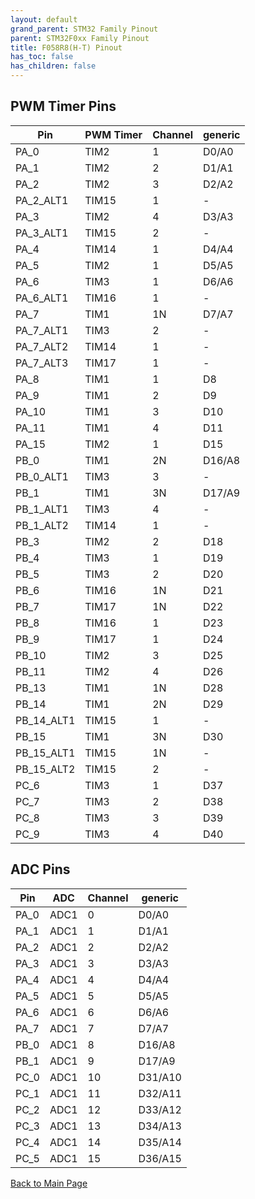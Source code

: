 ```yaml
---
layout: default
grand_parent: STM32 Family Pinout
parent: STM32F0xx Family Pinout
title: F058R8(H-T) Pinout
has_toc: false
has_children: false
---
```


## PWM Timer Pins

| Pin | PWM Timer | Channel | generic |
| --- | --- | --- | --- |
| PA_0 | TIM2 | 1 | D0/A0 |
| PA_1 | TIM2 | 2 | D1/A1 |
| PA_2 | TIM2 | 3 | D2/A2 |
| PA_2_ALT1 | TIM15 | 1 | - |
| PA_3 | TIM2 | 4 | D3/A3 |
| PA_3_ALT1 | TIM15 | 2 | - |
| PA_4 | TIM14 | 1 | D4/A4 |
| PA_5 | TIM2 | 1 | D5/A5 |
| PA_6 | TIM3 | 1 | D6/A6 |
| PA_6_ALT1 | TIM16 | 1 | - |
| PA_7 | TIM1 | 1N | D7/A7 |
| PA_7_ALT1 | TIM3 | 2 | - |
| PA_7_ALT2 | TIM14 | 1 | - |
| PA_7_ALT3 | TIM17 | 1 | - |
| PA_8 | TIM1 | 1 | D8 |
| PA_9 | TIM1 | 2 | D9 |
| PA_10 | TIM1 | 3 | D10 |
| PA_11 | TIM1 | 4 | D11 |
| PA_15 | TIM2 | 1 | D15 |
| PB_0 | TIM1 | 2N | D16/A8 |
| PB_0_ALT1 | TIM3 | 3 | - |
| PB_1 | TIM1 | 3N | D17/A9 |
| PB_1_ALT1 | TIM3 | 4 | - |
| PB_1_ALT2 | TIM14 | 1 | - |
| PB_3 | TIM2 | 2 | D18 |
| PB_4 | TIM3 | 1 | D19 |
| PB_5 | TIM3 | 2 | D20 |
| PB_6 | TIM16 | 1N | D21 |
| PB_7 | TIM17 | 1N | D22 |
| PB_8 | TIM16 | 1 | D23 |
| PB_9 | TIM17 | 1 | D24 |
| PB_10 | TIM2 | 3 | D25 |
| PB_11 | TIM2 | 4 | D26 |
| PB_13 | TIM1 | 1N | D28 |
| PB_14 | TIM1 | 2N | D29 |
| PB_14_ALT1 | TIM15 | 1 | - |
| PB_15 | TIM1 | 3N | D30 |
| PB_15_ALT1 | TIM15 | 1N | - |
| PB_15_ALT2 | TIM15 | 2 | - |
| PC_6 | TIM3 | 1 | D37 |
| PC_7 | TIM3 | 2 | D38 |
| PC_8 | TIM3 | 3 | D39 |
| PC_9 | TIM3 | 4 | D40 |


## ADC Pins

| Pin | ADC | Channel | generic |
| --- | --- | --- | --- |
| PA_0 | ADC1 | 0 | D0/A0 |
| PA_1 | ADC1 | 1 | D1/A1 |
| PA_2 | ADC1 | 2 | D2/A2 |
| PA_3 | ADC1 | 3 | D3/A3 |
| PA_4 | ADC1 | 4 | D4/A4 |
| PA_5 | ADC1 | 5 | D5/A5 |
| PA_6 | ADC1 | 6 | D6/A6 |
| PA_7 | ADC1 | 7 | D7/A7 |
| PB_0 | ADC1 | 8 | D16/A8 |
| PB_1 | ADC1 | 9 | D17/A9 |
| PC_0 | ADC1 | 10 | D31/A10 |
| PC_1 | ADC1 | 11 | D32/A11 |
| PC_2 | ADC1 | 12 | D33/A12 |
| PC_3 | ADC1 | 13 | D34/A13 |
| PC_4 | ADC1 | 14 | D35/A14 |
| PC_5 | ADC1 | 15 | D36/A15 |


[Back to Main Page](../../)